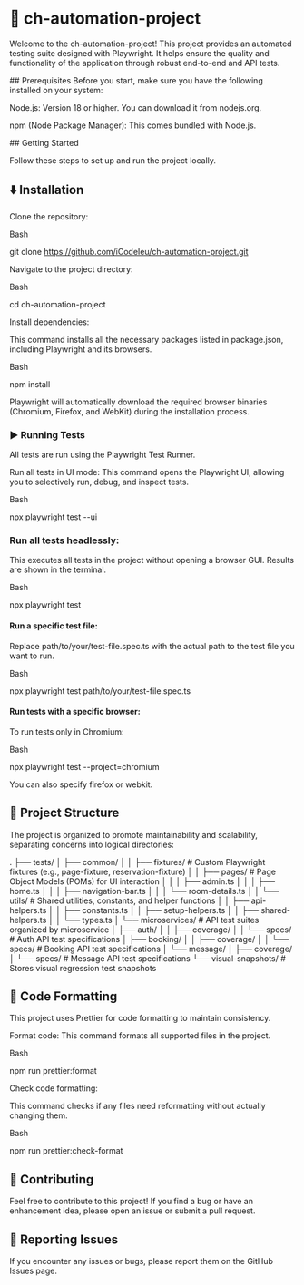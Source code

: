 # 🚀 ch-automation-project

Welcome to the ch-automation-project! This project provides an automated testing suite designed with Playwright. It helps ensure the quality and functionality of the application through robust end-to-end and API tests.

## Prerequisites
Before you start, make sure you have the following installed on your system:

Node.js: Version 18 or higher. You can download it from nodejs.org.

npm (Node Package Manager): This comes bundled with Node.js.

## Getting Started

Follow these steps to set up and run the project locally.

## ⬇️ Installation

Clone the repository:

Bash

git clone https://github.com/iCodeIeu/ch-automation-project.git

Navigate to the project directory:

Bash

cd ch-automation-project

Install dependencies:

This command installs all the necessary packages listed in package.json, including Playwright and its browsers.

Bash

npm install

Playwright will automatically download the required browser binaries (Chromium, Firefox, and WebKit) during the installation process.

### ▶️ Running Tests

All tests are run using the Playwright Test Runner.

Run all tests in UI mode: This command opens the Playwright UI, allowing you to selectively run, debug, and inspect tests.

Bash

npx playwright test --ui

### Run all tests headlessly:

This executes all tests in the project without opening a browser GUI. Results are shown in the terminal.

Bash

npx playwright test

#### Run a specific test file:

Replace path/to/your/test-file.spec.ts with the actual path to the test file you want to run.

Bash

npx playwright test path/to/your/test-file.spec.ts

#### Run tests with a specific browser:

To run tests only in Chromium:

Bash

npx playwright test --project=chromium

You can also specify firefox or webkit.

## 📂 Project Structure

The project is organized to promote maintainability and scalability, separating concerns into logical directories:

.
├── tests/
│ ├── common/
│ │ ├── fixtures/ # Custom Playwright fixtures (e.g., page-fixture, reservation-fixture)
│ │ ├── pages/ # Page Object Models (POMs) for UI interaction
│ │ │ ├── admin.ts
│ │ │ ├── home.ts
│ │ │ ├── navigation-bar.ts
│ │ │ └── room-details.ts
│ │ └── utils/ # Shared utilities, constants, and helper functions
│ │ ├── api-helpers.ts
│ │ ├── constants.ts
│ │ ├── setup-helpers.ts
│ │ ├── shared-helpers.ts
│ │ └── types.ts
│ └── microservices/ # API test suites organized by microservice
│ ├── auth/
│ │ ├── coverage/
│ │ └── specs/ # Auth API test specifications
│ ├── booking/
│ │ ├── coverage/
│ │ └── specs/ # Booking API test specifications
│ └── message/
│ ├── coverage/
│ └── specs/ # Message API test specifications
└── visual-snapshots/ # Stores visual regression test snapshots

## 🧹 Code Formatting

This project uses Prettier for code formatting to maintain consistency.

Format code:
This command formats all supported files in the project.

Bash

npm run prettier:format

Check code formatting:

This command checks if any files need reformatting without actually changing them.

Bash

npm run prettier:check-format

## 🤝 Contributing

Feel free to contribute to this project! If you find a bug or have an enhancement idea, please open an issue or submit a pull request.

## 🐛 Reporting Issues

If you encounter any issues or bugs, please report them on the GitHub Issues page.
